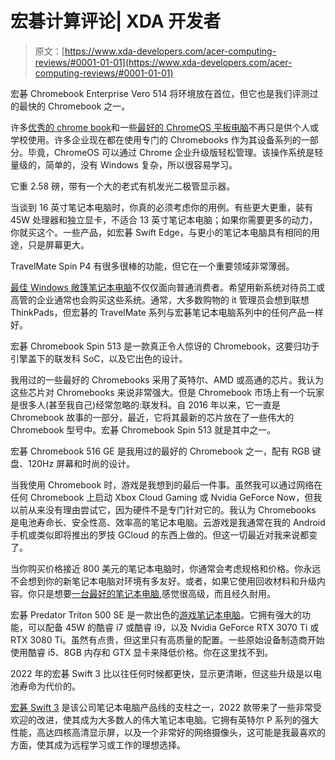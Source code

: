 # 宏碁计算评论| XDA 开发者

> 原文：[https://www.xda-developers.com/acer-computing-reviews/#0001-01-01](https://www.xda-developers.com/acer-computing-reviews/#0001-01-01)

[](/acer-chromebook-enterprise-vero-514-review/)

宏碁 Chromebook Enterprise Vero 514 将环境放在首位，但它也是我们评测过的最快的 Chromebook 之一。

许多[优秀的 chrome book](https://www.xda-developers.com/best-chromebooks/)和一些[最好的 ChromeOS 平板电脑](https://www.xda-developers.com/best-chrome-os-tablets/)不再只是供个人或学校使用。许多企业现在都在使用专门的 Chromebooks 作为其设备系列的一部分。毕竟，ChromeOS 可以通过 Chrome 企业升级版轻松管理。该操作系统是轻量级的，简单的，没有 Windows 复杂，所以很容易学习。

[](/acer-swift-edge-review/)

它重 2.58 磅，带有一个大的老式有机发光二极管显示器。

当谈到 16 英寸笔记本电脑时，你真的必须考虑你的用例。有些更大更重，装有 45W 处理器和独立显卡，不适合 13 英寸笔记本电脑；如果你需要更多的动力，你就买这个。一些产品，如宏碁 Swift Edge，与更小的笔记本电脑具有相同的用途，只是屏幕更大。

[](/acer-travelmate-spin-p4-review/)

TravelMate Spin P4 有很多很棒的功能，但它在一个重要领域非常薄弱。

[最佳 Windows 敞篷笔记本电脑](https://www.xda-developers.com/best-convertible-laptops/)不仅仅面向普通消费者。希望用新系统对待员工或高管的企业通常也会购买这些系统。通常，大多数购物的 it 管理员会想到联想 ThinkPads，但宏碁的 TravelMate 系列与宏碁笔记本电脑系列中的任何产品一样好。

[](/acer-chromebook-spin-513-mediatek-review/)

宏碁 Chromebook Spin 513 是一款真正令人惊讶的 Chromebook，这要归功于引擎盖下的联发科 SoC，以及它出色的设计。

我用过的一些最好的 Chromebooks 采用了英特尔、AMD 或高通的芯片。我认为这些芯片对 Chromebooks 来说非常强大。但是 Chromebook 市场上有一个玩家是很多人(甚至我自己)经常忽略的:联发科。自 2016 年以来，它一直是 Chromebook 故事的一部分，最近，它将其最新的芯片放在了一些伟大的 Chromebook 型号中。宏碁 Chromebook Spin 513 就是其中之一。

[](/acer-chromebook-516-ge-hands-on/)

宏碁 Chromebook 516 GE 是我用过的最好的 Chromebook 之一，配有 RGB 键盘、120Hz 屏幕和时尚的设计。

当我使用 Chromebook 时，游戏是我想到的最后一件事。虽然我可以通过网络在任何 Chromebook 上启动 Xbox Cloud Gaming 或 Nvidia GeForce Now，但我以前从来没有理由尝试它，因为硬件不是专门针对它的。我认为 Chromebooks 是电池寿命长、安全性高、效率高的笔记本电脑。云游戏是我通常在我的 Android 手机或类似即将推出的罗技 GCloud 的东西上做的。但这一切最近对我来说都变了。

[](/acer-aspire-vero-review/)

当你购买价格接近 800 美元的笔记本电脑时，你通常会考虑规格和价格。你永远不会想到你的新笔记本电脑对环境有多友好。或者，如果它使用回收材料和升级内容。你只是想要[一台最好的笔记本电脑](https://www.xda-developers.com/best-laptops/),感觉很高级，而且经久耐用。

[](/acer-predator-triton-500-se-review/)

宏碁 Predator Triton 500 SE 是一款出色的[游戏笔记本电脑](https://www.xda-developers.com/best-gaming-laptops/)。它拥有强大的功能，可以配备 45W 的酷睿 i7 或酷睿 i9，以及 Nvidia GeForce RTX 3070 Ti 或 RTX 3080 Ti。虽然有点贵，但这里只有高质量的配置。一些原始设备制造商开始使用酷睿 i5、8GB 内存和 GTX 显卡来降低价格。你在这里找不到。

[](/acer-swift-3-2022-review/)

2022 年的宏碁 Swift 3 比以往任何时候都更快，显示更清晰，但这些升级是以电池寿命为代价的。

[宏碁 Swift 3](https://www.xda-developers.com/acer-swift-3-2022/) 是该公司笔记本电脑产品线的支柱之一，2022 款带来了一些非常受欢迎的改进，使其成为大多数人的伟大笔记本电脑。它拥有英特尔 P 系列的强大性能，高达四核高清显示屏，以及一个非常好的网络摄像头，这可能是我最喜欢的方面，使其成为远程学习或工作的理想选择。